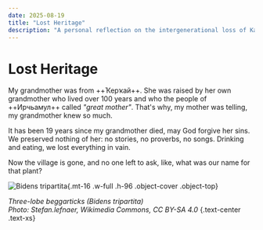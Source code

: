 ```yaml
---
date: 2025-08-19
title: "Lost Heritage"
description: "A personal reflection on the intergenerational loss of Kaitag cultural knowledge - the stories, songs, and everyday wisdom that disappeared when we weren't paying attention."
---
```


# Lost Heritage

My grandmother was from ++Ҡерҡай++. She was raised by her own grandmother who lived over 100 years and who the people of ++Ирчьамул++ called _"great mother"_. That's why, my mother was telling, my grandmother knew so much.

It has been 19 years since my grandmother died, may God forgive her sins. We preserved nothing of her: no stories, no proverbs, no songs. Drinking and eating, we lost everything in vain.

Now the village is gone, and no one left to ask, like, what was our name for that plant?

![Bidens tripartita](/notes/bidens-tripartita.jpg){.mt-16 .w-full .h-96 .object-cover .object-top}

_Three-lobe beggarticks (Bidens tripartita)  
Photo: Stefan.lefnaer, Wikimedia Commons, CC BY-SA 4.0_ {.text-center .text-xs}
